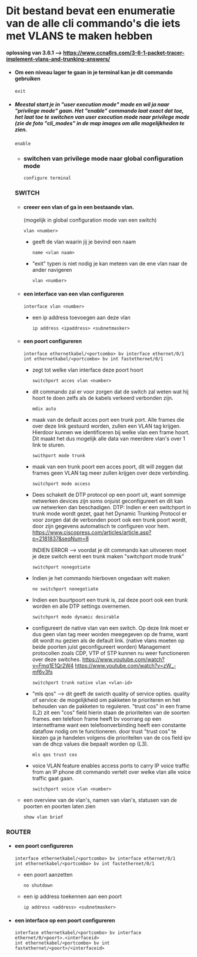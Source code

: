 # Dit bestand bevat een enumeratie van de alle cli commando's die iets met VLANS te maken hebben

#### oplossing van 3.6.1 --> https://www.ccna6rs.com/3-6-1-packet-tracer-implement-vlans-and-trunking-answers/
  
  - #### Om een niveau lager te gaan in je terminal kan je dit commando gebruiken
     ```
     exit
     ```


   - ##### Meestal start je in "user execution mode" mode en wil ja naar "privilege mode" gaan. Het "enable" commando laat exact dat toe, het laat toe te switchen van user execution mode naar privilege mode (zie de foto "cli_modes" in de map images om alle mogelijkheden te zien. 
     ```
     enable
     ```
     - ### switchen van privilege mode naar global configuration mode 
       ```
       configure terminal
       ```
     ### SWITCH
       - #### creeer een vlan of ga in een bestaande vlan. 
         (mogelijk in global configuration mode van een switch)   
         ```
         vlan <number>
         ```
           - geeft de vlan waarin jij je bevind een naam
             ```
             name <vlan naam>
             ```
           - "exit" typen is niet nodig je kan meteen van de ene vlan naar de ander navigeren
             ```
             vlan <number>
             ```
       - #### een interface van een vlan configureren 
         ```
         interface vlan <number>
         ```
           - een ip address toevoegen aan deze vlan
             ```
             ip address <ipaddress> <subnetmasker>
             ```
       - #### een poort configureren 
         ```
         interface ethernetkabel/<portcombo> bv interface ethernet/0/1
         int ethernetkabel/<portcombo> bv int fastethernet/0/1
         ```
           - zegt tot welke vlan interface deze poort hoort
             ```
             switchport acces vlan <number>
             ```
           - dit commando zal er voor zorgen dat de switch zal weten wat hij hoort te doen 
             zelfs als de kabels verkeerd verbonden zijn. 
             ```
             mdix auto
             ```
           - maak van de default acces port een trunk port. Alle frames die over deze link gestuurd worden, zullen een VLAN tag krijgen.
             Hierdoor kunnen we identificeren bij welke vlan een frame hoort. Dit maakt het dus mogelijk alle data van meerdere vlan's 
             over 1 link te sturen. 
             ```
             swithport mode trunk
             ```
           - maak van een trunk poort een acces poort, dit will zeggen dat frames geen VLAN tag meer zullen krijgen over deze 
             verbinding. 
             ```
             switchport mode access
             ```
           - Dees schakelt de DTP protocol op een poort uit, want sommige netwerken devices zijn soms onjuist geconfigureert 
             en dit kan uw netwerken dan beschadigen.
             DTP: Indien er een switchport in trunk mode wordt gezet, gaat het Dynamic Trunking Protocol er voor zorgen dat de verbonden 
             poort ook een trunk poort wordt, door zijn gegevens automatisch te configuren voor hem.
             https://www.ciscopress.com/articles/article.asp?p=2181837&seqNum=8
             
             INDIEN ERROR --> voordat je dit commando kan uitvoeren moet je deze switch eerst een trunk maken "switchport mode trunk"
             ```
             switchport nonegotiate
             ```
           - Indien je het commando hierboven ongedaan wilt maken
             ```
             no switchport nonegotiate
             ```
           - Indien een buurtpoort een trunk is, zal deze poort ook een trunk worden en alle DTP settings overnemen. 
             ```
             switchport mode dynamic desirable 
             ```
           - configureert de native vlan van een switch. Op deze link moet er dus geen vlan tag meer worden meegegeven op de frame, want 
             dit wordt nu gezien als de default link. (native vlans moeten op beide poorten juist geconfigureert worden) 
             Management protocollen zoals CDP, VTP of STP kunnen nu weer functioneren over deze switches. 
             https://www.youtube.com/watch?v=Fmq1E1Qr2W4
             https://www.youtube.com/watch?v=zW_-mf6v3fs
             ```
             switchport trunk native vlan <vlan-id>
             ```
           - "mls qos" --> dit geeft de swicth quality of service opties. 
             quality of service: de mogelijkheid om pakketen te prioriteren en het behouden van de pakketen to reguleren. 
             "trust cos" in een frame (L2) zit een "cos" field hierin staan de prioriteiten van de soorten frames. 
             een telefoon frame heeft bv voorrang op een internetframe want een telefoonverbinding heeft een constante dataflow nodig
             om te functioneren. door trust "trust cos" te kiezen ga je handelen volgens die prioriteiten van de cos field ipv van de dhcp values 
             die bepaalt worden op (L3). 
             ```
             mls qos trust cos
             ```
          - voice VLAN feature enables access ports to carry IP voice traffic from an IP phone
            dit commando vertelt over welke vlan alle voice traffic gaat gaan.
             ```
             switchport voice vlan <number>
             ```
     - een overview van de vlan's, namen van vlan's, statusen van de poorten en poorten laten zien 
        ```
        show vlan brief
        ```
   ### ROUTER    
   - #### een poort configureren 
       ```
       interface ethernetkabel/<portcombo> bv interface ethernet/0/1
       int ethernetkabel/<portcombo> bv int fastethernet/0/1
       ```
        - een poort aanzetten 
          ```
          no shutdown
          ```
        - een ip address toekennen aan een poort
          ```
          ip address <address> <subnetmasker>
          ```
   - #### een interface op een poort configureren
       ```
       interface ethernetkabel/<portcombo> bv interface ethernet/0/<poort>.<interfaceid>
       int ethernetkabel/<portcombo> bv int fastethernet/<poort>/<interfaceid>
       ```
   
   
